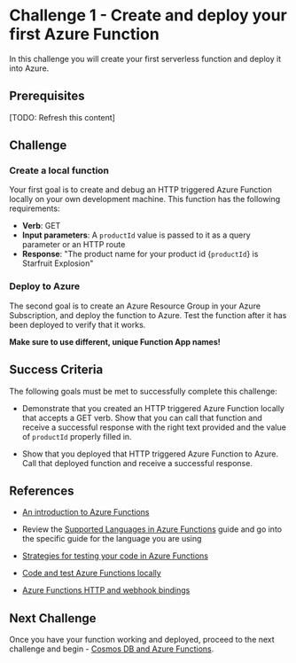 # Challenge 1 - Create and deploy your first Azure Function

In this challenge you will create your first serverless
function and deploy it into Azure.

## Prerequisites

[TODO: Refresh this content]

## Challenge

### Create a local function
Your first goal is to create and debug an HTTP
triggered Azure Function locally on your own development machine. This
function has the following requirements:

* **Verb**: GET
* **Input parameters**: A `productId` value is passed to it as a
query parameter or an HTTP route
* **Response**: "The product name for your product id
{`productId`} is Starfruit Explosion"

### Deploy to Azure
The second goal is to create an Azure Resource
Group in your Azure Subscription, and deploy the function to Azure. Test the
function after it has been deployed to verify that it works.

**Make sure to use different, unique Function App names!**

## Success Criteria

The following goals must be met to successfully complete this challenge:


* Demonstrate that you created an HTTP triggered
Azure Function locally that accepts a GET verb. Show that you
can call that function and receive a successful response with the right text
provided and the value of `productId` properly filled in.

* Show that you deployed that HTTP triggered
Azure Function to Azure. Call that deployed
function and receive a successful response.


## References

* [An introduction to Azure Functions](https://docs.microsoft.com/en-us/azure/azure-functions/functions-overview)

* Review the [Supported Languages in Azure Functions](https://docs.microsoft.com/en-us/azure/azure-functions/supported-languages)
  guide and go into the specific guide for the language you are using

* [Strategies for testing your code in Azure Functions](https://docs.microsoft.com/en-us/azure/azure-functions/functions-test-a-function)

* [Code and test Azure Functions locally](https://docs.microsoft.com/en-us/azure/azure-functions/functions-develop-local)

* [Azure Functions HTTP and webhook bindings](https://docs.microsoft.com/en-us/azure/azure-functions/functions-bindings-http-webhook)

## Next Challenge

Once you have your function working and deployed, proceed to the next challenge and begin - [Cosmos DB and Azure Functions](..//Challenge-2-Cosmos-DB-and-Azure-Functions/readme.md).